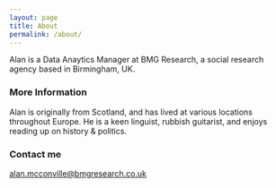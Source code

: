 ```yaml
---
layout: page
title: About
permalink: /about/
---
```


Alan is a Data Anaytics Manager at BMG Research, a social research agency based in Birmingham, UK.

### More Information

Alan is originally from Scotland, and has lived at various locations throughout Europe. He is a keen linguist, rubbish guitarist, and enjoys reading up on history & politics.  

### Contact me

[alan.mcconville@bmgresearch.co.uk](mailto:alan.mcconville@bmgresearch.co.uk)
